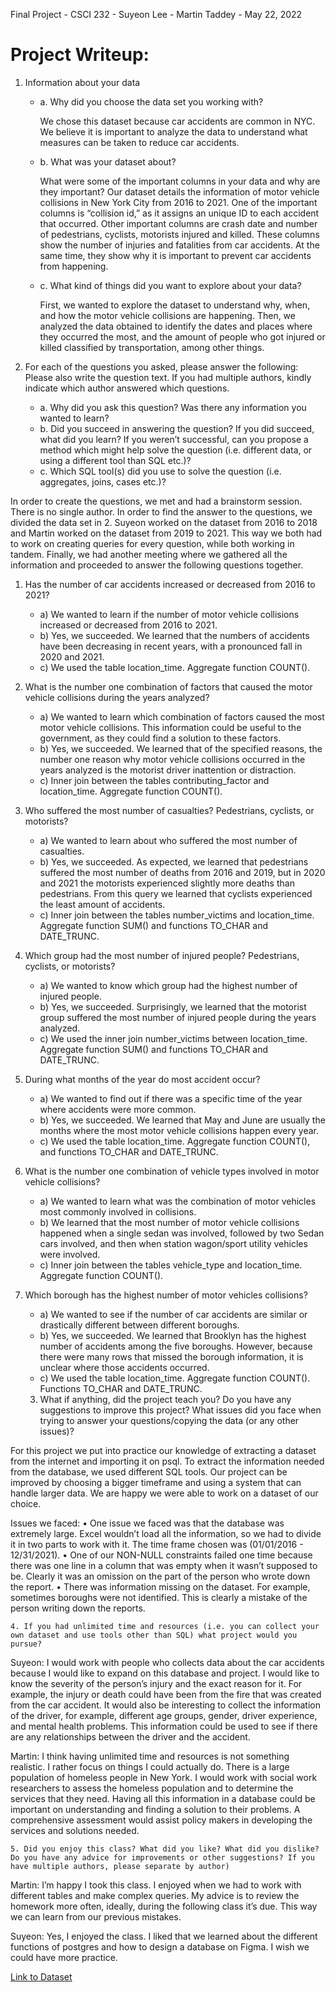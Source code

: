 Final Project - CSCI 232 - Suyeon Lee - Martin Taddey - May 22, 2022

# Project Writeup:
1. Information about your data

	* a. Why did you choose the data set you working with?

		We chose this dataset because car accidents are common in NYC. We believe it is important to analyze the data to understand what measures can be taken to reduce car accidents.
 
	* b. What was your dataset about?

		What were some of the important columns in your data and why are they important? 
		Our dataset details the information of motor vehicle collisions in New York City from 2016 to 2021. One of the important columns is “collision id,” as it assigns an unique ID to each accident that occurred. Other important columns are crash date and number of pedestrians, cyclists, motorists injured and killed. These columns show the number of injuries and fatalities from car accidents. At the same time, they show why it is important to prevent car accidents from happening.

	* c. What kind of things did you want to explore about your data? 

		First, we wanted to explore the dataset to understand why, when, and how the motor vehicle collisions are happening. Then, we analyzed the data obtained to identify the dates and places where they occurred the most, and the amount of people who got injured or killed classified by transportation, among other things.

2. For each of the questions you asked, please answer the following: Please also write the question text. If you had multiple authors, kindly indicate which author answered which questions. 
	* a. Why did you ask this question? Was there any information you wanted to learn? 
	* b. Did you succeed in answering the question? If you did succeed, what did you learn? If you weren’t successful, can you propose a method which might help solve the question (i.e. different data, or using a different tool than SQL etc.)?
	* c. Which SQL tool(s) did you use to solve the question (i.e. aggregates, joins, cases etc.)? 

In order to create the questions, we met and had a brainstorm session. There is no single author. In order to find the answer to the questions, we divided the data set in 2. Suyeon worked on the dataset from 2016 to 2018 and Martin worked on the dataset from 2019 to 2021. This way we both had to work on creating queries for every question, while both working in tandem. Finally, we had another meeting where we gathered all the information and proceeded to answer the following questions together.
 
1. Has the number of car accidents increased or decreased from 2016 to 2021?
	* a) We wanted to learn if the number of motor vehicle collisions increased or decreased from 2016 to 2021.
	* b) Yes, we succeeded. We learned that the numbers of accidents have been decreasing in recent years, with a pronounced fall in 2020 and 2021.
	* c) We used the table location_time. Aggregate function COUNT().

2. What is the number one combination of factors that caused the motor vehicle collisions during the years analyzed?
	* a) We wanted to learn which combination of factors caused the most motor vehicle collisions. This information could be useful to the government, as they could find a solution to these factors.
	* b) Yes, we succeeded. We learned that of the specified reasons, the number one reason why motor vehicle collisions occurred in the years analyzed is the motorist driver inattention or distraction.
	* c) Inner join between the tables contributing_factor and location_time. Aggregate function COUNT().

3. Who suffered the most number of casualties? Pedestrians, cyclists, or motorists?
	* a) We wanted to learn about who suffered the most number of casualties.
	* b) Yes, we succeeded. As expected, we learned that pedestrians suffered the most number of deaths from 2016 and 2019, but in 2020 and 2021 the motorists experienced slightly more deaths than pedestrians. From this query we learned that cyclists experienced the least amount of accidents.
	* c) Inner join between the tables number_victims and location_time. Aggregate function SUM() and functions TO_CHAR and DATE_TRUNC.

4. Which group had the most number of injured people? Pedestrians, cyclists, or motorists?
	* a) We wanted to know which group had the highest number of injured people. 
	* b) Yes, we succeeded. Surprisingly, we learned that the motorist group suffered the most number of injured people during the years analyzed.
	* c) We used the inner join number_victims between location_time. Aggregate function SUM() and functions TO_CHAR and DATE_TRUNC. 

5. During what months of the year do most accident occur?
	* a) We wanted to find out if there was a specific time of the year where accidents were more common.
	* b) Yes, we succeeded. We learned that May and June are usually the months where the most motor vehicle collisions happen every year.
	* c) We used the table location_time. Aggregate function COUNT(), and functions TO_CHAR and DATE_TRUNC.
    
6. What is the number one combination of vehicle types involved in motor vehicle collisions?
	* a) We wanted to learn what was the combination of motor vehicles most commonly involved in collisions.
	* b) We learned that the most number of motor vehicle collisions happened when a single sedan was involved, followed by two Sedan cars involved, and then when station wagon/sport utility vehicles were involved.
	* c) Inner join between the tables vehicle_type and location_time. Aggregate function COUNT().

7. Which borough has the highest number of motor vehicles collisions?
	* a) We wanted to see if the number of car accidents are similar or drastically different between different boroughs. 
	* b) Yes, we succeeded. We learned that Brooklyn has the highest number of accidents among the five boroughs. However, because there were many rows that missed the borough information, it is unclear where those accidents occurred. 
	* c) We used the table location_time. Aggregate function COUNT(). Functions TO_CHAR and DATE_TRUNC.


	3. What if anything, did the project teach you? Do you have any suggestions to improve this project? What issues did you face when trying to answer your questions/copying the data (or any other issues)?

For this project we put into practice our knowledge of extracting a dataset from the internet and importing it on psql. To extract the information needed from the database, we used different SQL tools. Our project can be improved by choosing a bigger timeframe and using a system that can handle larger data. We are happy we were able to work on a dataset of our choice.

Issues we faced:
•	One issue we faced was that the database was extremely large. Excel wouldn’t load all the information, so we had to divide it in two parts to work with it. The time frame chosen was (01/01/2016 - 12/31/2021). 
•	One of our NON-NULL constraints failed one time because there was one line in a column that was empty when it wasn’t supposed to be. Clearly it was an omission on the part of the person who wrote down the report.
•	There was information missing on the dataset. For example, sometimes boroughs were not identified. This is clearly a mistake of the person writing down the reports.

	4. If you had unlimited time and resources (i.e. you can collect your own dataset and use tools other than SQL) what project would you pursue?

Suyeon: I would work with people who collects data about the car accidents because I would like to expand on this database and project. I would like to know the severity of the person’s injury and the exact reason for it. For example, the injury or death could have been from the fire that was created from the car accident. It would also be interesting to collect the information of the driver, for example, different age groups, gender, driver experience, and mental health problems. This information could be used to see if there are any relationships between the driver and the accident. 

Martin: I think having unlimited time and resources is not something realistic. I rather focus on things I could actually do. There is a large population of homeless people in New York. I would work with social work researchers to assess the homeless population and to determine the services that they need. Having all this information in a database could be important on understanding and finding a solution to their problems. A comprehensive assessment would assist policy makers in developing the services and solutions needed.

	5. Did you enjoy this class? What did you like? What did you dislike? Do you have any advice for improvements or other suggestions? If you have multiple authors, please separate by author)

Martin: I’m happy I took this class. I enjoyed when we had to work with different tables and make complex queries. My advice is to review the homework more often, ideally, during the following class it’s due. This way we can learn from our previous mistakes.

Suyeon: Yes, I enjoyed the class. I liked that we learned about the different functions of postgres and how to design a database on Figma. I wish we could have more practice. 

[Link to Dataset](https://data.cityofnewyork.us/Public-Safety/Motor-Vehicle-Collisions-Crashes/h9gi-nx95/data)